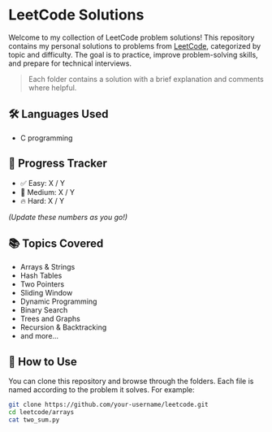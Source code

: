 # LeetCode Solutions

Welcome to my collection of LeetCode problem solutions! This repository contains my personal solutions to problems from [LeetCode](https://leetcode.com/), categorized by topic and difficulty. The goal is to practice, improve problem-solving skills, and prepare for technical interviews.

> Each folder contains a solution with a brief explanation and comments where helpful.

## 🛠️ Languages Used

- C programming

## 📌 Progress Tracker

- ✅ Easy: X / Y
- 🚧 Medium: X / Y
- 🔥 Hard: X / Y

*(Update these numbers as you go!)*

## 📚 Topics Covered

- Arrays & Strings
- Hash Tables
- Two Pointers
- Sliding Window
- Dynamic Programming
- Binary Search
- Trees and Graphs
- Recursion & Backtracking
- and more...

## 🚀 How to Use

You can clone this repository and browse through the folders. Each file is named according to the problem it solves. For example:

```bash
git clone https://github.com/your-username/leetcode.git
cd leetcode/arrays
cat two_sum.py
